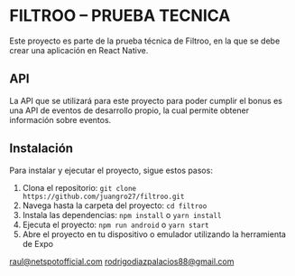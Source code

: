 # FILTROO – PRUEBA TECNICA

Este proyecto es parte de la prueba técnica de Filtroo, en la que se debe crear una aplicación en React Native.

## API

La API que se utilizará para este proyecto para poder cumplir el bonus es una API de eventos de desarrollo propio, la cual permite obtener información sobre eventos.

## Instalación

Para instalar y ejecutar el proyecto, sigue estos pasos:

1. Clona el repositorio: `git clone https://github.com/juangro27/filtroo.git`
2. Navega hasta la carpeta del proyecto: `cd filtroo`
3. Instala las dependencias: `npm install` o `yarn install`
4. Ejecuta el proyecto: `npm run android` o `yarn start`
5. Abre el proyecto en tu dispositivo o emulador utilizando la herramienta de Expo


raul@netspotofficial.com
rodrigodiazpalacios88@gmail.com
